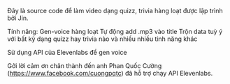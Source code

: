 Đây là source code để làm video dạng quizz, trivia hàng loạt được lập trình bởi Jin. 

Tính năng:
Gen-voice hàng loạt
Tự động add .mp3 vào title
Trộn data tuỳ ý với bất kỳ dạng quizz hay trivia nào
và nhiều nhiều tinh năng khác


Sử dụng API của Elevenlabs để gen voice


Gởi lời cảm ơn chân thành đến anh Phan Quốc Cường (https://www.facebook.com/cuongpqtc) đã hỗ trợ chạy API Elevenlabs. 
